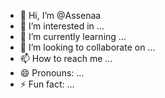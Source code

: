- 👋 Hi, I’m @Assenaa
- 👀 I’m interested in ...
- 🌱 I’m currently learning ...
- 💞️ I’m looking to collaborate on ...
- 📫 How to reach me ...
- 😄 Pronouns: ...
- ⚡ Fun fact: ...

<!---
Assenaa/Assenaa is a ✨ special ✨ repository because its `README.md` (this file) appears on your GitHub profile.
You can click the Preview link to take a look at your changes.
--->
